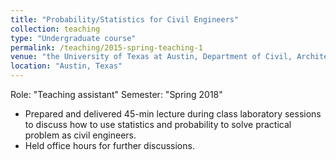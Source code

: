 ```yaml
---
title: "Probability/Statistics for Civil Engineers"
collection: teaching
type: "Undergraduate course"
permalink: /teaching/2015-spring-teaching-1
venue: "the University of Texas at Austin, Department of Civil, Architectual, and Environmental Engineering"
location: "Austin, Texas"
---
```


Role: "Teaching assistant"
Semester: "Spring 2018"

* Prepared and delivered 45-min lecture during class laboratory sessions to discuss how to use statistics and probability to solve practical problem as civil engineers.
* Held office hours for further discussions.
